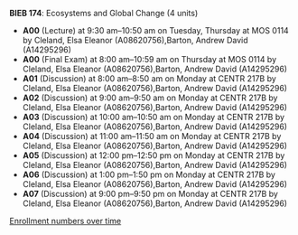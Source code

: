 **BIEB 174**: Ecosystems and Global Change (4 units)

- **A00** (Lecture) at 9:30 am–10:50 am on Tuesday, Thursday at MOS 0114 by Cleland, Elsa Eleanor (A08620756),Barton, Andrew David (A14295296)
- **A00** (Final Exam) at 8:00 am–10:59 am on Thursday at MOS 0114 by Cleland, Elsa Eleanor (A08620756),Barton, Andrew David (A14295296)
- **A01** (Discussion) at 8:00 am–8:50 am on Monday at CENTR 217B by Cleland, Elsa Eleanor (A08620756),Barton, Andrew David (A14295296)
- **A02** (Discussion) at 9:00 am–9:50 am on Monday at CENTR 217B by Cleland, Elsa Eleanor (A08620756),Barton, Andrew David (A14295296)
- **A03** (Discussion) at 10:00 am–10:50 am on Monday at CENTR 217B by Cleland, Elsa Eleanor (A08620756),Barton, Andrew David (A14295296)
- **A04** (Discussion) at 11:00 am–11:50 am on Monday at CENTR 217B by Cleland, Elsa Eleanor (A08620756),Barton, Andrew David (A14295296)
- **A05** (Discussion) at 12:00 pm–12:50 pm on Monday at CENTR 217B by Cleland, Elsa Eleanor (A08620756),Barton, Andrew David (A14295296)
- **A06** (Discussion) at 1:00 pm–1:50 pm on Monday at CENTR 217B by Cleland, Elsa Eleanor (A08620756),Barton, Andrew David (A14295296)
- **A07** (Discussion) at 9:00 pm–9:50 pm on Monday at CENTR 217B by Cleland, Elsa Eleanor (A08620756),Barton, Andrew David (A14295296)

[Enrollment numbers over time](./BIEB174.tsv)
